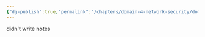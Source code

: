 ```yaml
---
{"dg-publish":true,"permalink":"/chapters/domain-4-network-security/domain-4-network-security/4-4-impacts-of-cyber-attack/","noteIcon":""}
---
```



didn't write notes

